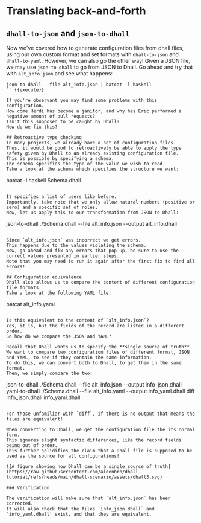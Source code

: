 # Translating back-and-forth

## `dhall-to-json` and `json-to-dhall`
Now we've covered how to generate configuration files from dhall files, using our own custom format and set formats with `dhall-to-json` and `dhall-to-yaml`.
However, we can also go the other way!
Given a JSON file, we may use `json-to-dhall` to go from JSON to Dhall.
Go ahead and try that with `alt_info.json` and see what happens:

```
json-to-dhall --file alt_info.json | batcat -l haskell
```{{execute}}

If you're observant you may find some problems with this configuration.
How come Herdi has become a janitor, and why has Eric performed a negative amount of pull requests?
Isn't this supposed to be caught by Dhall?
How do we fix this?

## Retroactive type checking
In many projects, we already have a set of configuration files.
Thus, it would be good to retroactively be able to apply the type safety given by Dhall to an already existing configuration file.
This is possible by specifying a schema.
The schema specifies the type of the value we wish to read.
Take a look at the schema which specifies the structure we want:

```
batcat -l haskell Schema.dhall
```{{execute}}

It specifies a list of users like before.
Importantly, take note that we only allow natural numbers (positive or zero) and a specific set of roles.
Now, let us apply this to our transformation from JSON to Dhall:

```
json-to-dhall ./Schema.dhall --file alt_info.json --output alt_info.dhall
```{{execute}}

Since `alt_info.json` was incorrect we get errors.
This happens due to the values violating the schema.
Now, go ahead and fix any errors that pop up, be sure to use the correct values presented in earlier steps.
Note that you may need to run it again after the first fix to find all errors!

## Configuration equivalence
Dhall also allows us to compare the content of different configuration file formats.
Take a look at the following YAML file:

```
batcat alt_info.yaml
```{{execute}}

Is this equivalent to the content of `alt_info.json`?
Yes, it is, but the fields of the record are listed in a different order.
So how do we compare the JSON and YAML?

Recall that Dhall wants us to specify the **single source of truth**. 
We want to compare two configuration files of different format, JSON and YAML, to see if they contain the same information.
To do this, we can convert both to Dhall, to get them in the same format.
Then, we simply compare the two:

```
json-to-dhall ./Schema.dhall --file alt_info.json --output info_json.dhall
yaml-to-dhall ./Schema.dhall --file alt_info.yaml --output info_yaml.dhall
diff info_json.dhall info_yaml.dhall
```{{execute}}

For those unfamiliar with `diff`, if there is no output that means the files are equivalent!

When converting to Dhall, we get the configuration file the its normal form.
This ignores slight syntactic differences, like the record fields being out of order.
This further solidifies the claim that a Dhall file is supposed to be used as the source for all configurations!

![A figure showing how Dhall can be a single source of truth](https://raw.githubusercontent.com/aldenbro/dhall-tutorial/refs/heads/main/dhall-scenario/assets/dhall3.svg)

### Verification

The verification will make sure that `alt_info.json` has been corrected.
It will also check that the files `info_json.dhall` and `info_yaml.dhall` exist, and that they are equivalent.
